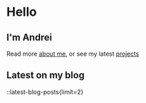# Hello

## I'm Andrei

Read more [about me](/about), or see my latest [projects](/projects)

## Latest on my blog

::latest-blog-posts{limit=2}
